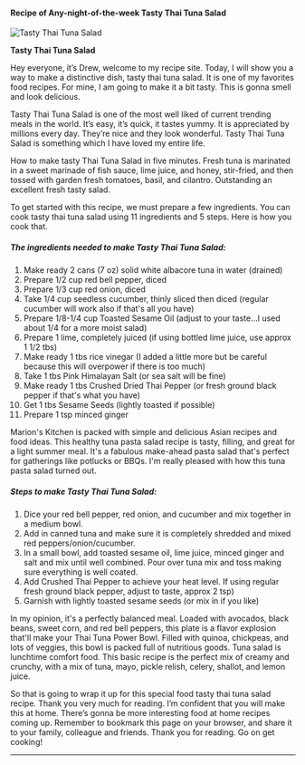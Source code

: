             

#### Recipe of Any-night-of-the-week Tasty Thai Tuna Salad

![Tasty Thai Tuna Salad](https://img-global.cpcdn.com/recipes/74e53d800f211dde/751x532cq70/tasty-thai-tuna-salad-recipe-main-photo.jpg)

**Tasty Thai Tuna Salad**

Hey everyone, it’s Drew, welcome to my recipe site. Today, I will show you a way to make a distinctive dish, tasty thai tuna salad. It is one of my favorites food recipes. For mine, I am going to make it a bit tasty. This is gonna smell and look delicious.

Tasty Thai Tuna Salad is one of the most well liked of current trending meals in the world. It’s easy, it’s quick, it tastes yummy. It is appreciated by millions every day. They’re nice and they look wonderful. Tasty Thai Tuna Salad is something which I have loved my entire life.

How to make tasty Thai Tuna Salad in five minutes. Fresh tuna is marinated in a sweet marinade of fish sauce, lime juice, and honey, stir-fried, and then tossed with garden fresh tomatoes, basil, and cilantro. Outstanding an excellent fresh tasty salad.

To get started with this recipe, we must prepare a few ingredients. You can cook tasty thai tuna salad using 11 ingredients and 5 steps. Here is how you cook that.

##### The ingredients needed to make Tasty Thai Tuna Salad:

1.  Make ready 2 cans (7 oz) solid white albacore tuna in water (drained)
2.  Prepare 1/2 cup red bell pepper, diced
3.  Prepare 1/3 cup red onion, diced
4.  Take 1/4 cup seedless cucumber, thinly sliced then diced (regular cucumber will work also if that's all you have)
5.  Prepare 1/8-1/4 cup Toasted Sesame Oil (adjust to your taste…I used about 1/4 for a more moist salad)
6.  Prepare 1 lime, completely juiced (if using bottled lime juice, use approx 1 1/2 tbs)
7.  Make ready 1 tbs rice vinegar (I added a little more but be careful because this will overpower if there is too much)
8.  Take 1 tbs Pink Himalayan Salt (or sea salt will be fine)
9.  Make ready 1 tbs Crushed Dried Thai Pepper (or fresh ground black pepper if that's what you have)
10.  Get 1 tbs Sesame Seeds (lightly toasted if possible)
11.  Prepare 1 tsp minced ginger

Marion's Kitchen is packed with simple and delicious Asian recipes and food ideas. This healthy tuna pasta salad recipe is tasty, filling, and great for a light summer meal. It's a fabulous make-ahead pasta salad that's perfect for gatherings like potlucks or BBQs. I'm really pleased with how this tuna pasta salad turned out.

##### Steps to make Tasty Thai Tuna Salad:

1.  Dice your red bell pepper, red onion, and cucumber and mix together in a medium bowl.
2.  Add in canned tuna and make sure it is completely shredded and mixed red peppers/onion/cucumber.
3.  In a small bowl, add toasted sesame oil, lime juice, minced ginger and salt and mix until well combined. Pour over tuna mix and toss making sure everything is well coated.
4.  Add Crushed Thai Pepper to achieve your heat level. If using regular fresh ground black pepper, adjust to taste, approx 2 tsp)
5.  Garnish with lightly toasted sesame seeds (or mix in if you like)

In my opinion, it's a perfectly balanced meal. Loaded with avocados, black beans, sweet corn, and red bell peppers, this plate is a flavor explosion that'll make your Thai Tuna Power Bowl. Filled with quinoa, chickpeas, and lots of veggies, this bowl is packed full of nutritious goods. Tuna salad is lunchtime comfort food. This basic recipe is the perfect mix of creamy and crunchy, with a mix of tuna, mayo, pickle relish, celery, shallot, and lemon juice.

So that is going to wrap it up for this special food tasty thai tuna salad recipe. Thank you very much for reading. I’m confident that you will make this at home. There’s gonna be more interesting food at home recipes coming up. Remember to bookmark this page on your browser, and share it to your family, colleague and friends. Thank you for reading. Go on get cooking!

* * *